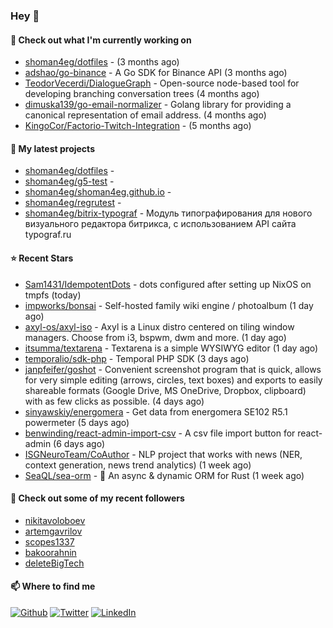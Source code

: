 ### Hey 👋

#### 👷 Check out what I'm currently working on

- [shoman4eg/dotfiles](https://github.com/shoman4eg/dotfiles) -  (3 months ago)
- [adshao/go-binance](https://github.com/adshao/go-binance) - A Go SDK for Binance API (3 months ago)
- [TeodorVecerdi/DialogueGraph](https://github.com/TeodorVecerdi/DialogueGraph) - Open-source node-based tool for developing branching conversation trees (4 months ago)
- [dimuska139/go-email-normalizer](https://github.com/dimuska139/go-email-normalizer) - Golang library for providing a canonical representation of email address. (4 months ago)
- [KingoCor/Factorio-Twitch-Integration](https://github.com/KingoCor/Factorio-Twitch-Integration) -  (5 months ago)

#### 🌱 My latest projects

- [shoman4eg/dotfiles](https://github.com/shoman4eg/dotfiles) - 
- [shoman4eg/g5-test](https://github.com/shoman4eg/g5-test) - 
- [shoman4eg/shoman4eg.github.io](https://github.com/shoman4eg/shoman4eg.github.io) - 
- [shoman4eg/regrutest](https://github.com/shoman4eg/regrutest) - 
- [shoman4eg/bitrix-typograf](https://github.com/shoman4eg/bitrix-typograf) - Модуль типографирования для нового визуального редактора битрикса, с использованием API сайта typograf.ru

#### ⭐ Recent Stars

- [Sam1431/IdempotentDots](https://github.com/Sam1431/IdempotentDots) - dots configured after setting up NixOS on tmpfs (today)
- [impworks/bonsai](https://github.com/impworks/bonsai) - Self-hosted family wiki engine / photoalbum (1 day ago)
- [axyl-os/axyl-iso](https://github.com/axyl-os/axyl-iso) - Axyl is a Linux distro centered on tiling window managers. Choose from i3, bspwm, dwm and more. (1 day ago)
- [itsumma/textarena](https://github.com/itsumma/textarena) - Textarena is a simple WYSIWYG editor (1 day ago)
- [temporalio/sdk-php](https://github.com/temporalio/sdk-php) - Temporal PHP SDK (3 days ago)
- [janpfeifer/goshot](https://github.com/janpfeifer/goshot) - Convenient screenshot program that is quick, allows for very simple  editing (arrows, circles, text boxes) and exports to easily shareable formats (Google Drive, MS OneDrive, Dropbox, clipboard) with as few clicks as possible. (4 days ago)
- [sinyawskiy/energomera](https://github.com/sinyawskiy/energomera) - Get data from energomera SE102 R5.1 powermeter (5 days ago)
- [benwinding/react-admin-import-csv](https://github.com/benwinding/react-admin-import-csv) - A csv file import button for react-admin (6 days ago)
- [ISGNeuroTeam/CoAuthor](https://github.com/ISGNeuroTeam/CoAuthor) - NLP project that works with news (NER, context generation, news trend analytics) (1 week ago)
- [SeaQL/sea-orm](https://github.com/SeaQL/sea-orm) - 🐚 An async &amp; dynamic ORM for Rust (1 week ago)

#### 👯 Check out some of my recent followers

- [nikitavoloboev](https://github.com/nikitavoloboev)
- [artemgavrilov](https://github.com/artemgavrilov)
- [scopes1337](https://github.com/scopes1337)
- [bakoorahnin](https://github.com/bakoorahnin)
- [deleteBigTech](https://github.com/deleteBigTech)


#### 📫 Where to find me
<p>
<a href="https://github.com/shoman4eg" target="_blank"><img alt="Github" src="https://img.shields.io/badge/GitHub-%2312100E.svg?&style=for-the-badge&logo=Github&logoColor=white" /></a>
<a href="https://twitter.com/shoman4eg" target="_blank"><img alt="Twitter" src="https://img.shields.io/badge/twitter-%231DA1F2.svg?&style=for-the-badge&logo=twitter&logoColor=white" /></a>
<a href="https://www.linkedin.com/in/artemdubinin/" target="_blank"><img alt="LinkedIn" src="https://img.shields.io/badge/linkedin-%230077B5.svg?&style=for-the-badge&logo=linkedin&logoColor=white" /></a>
</p>
